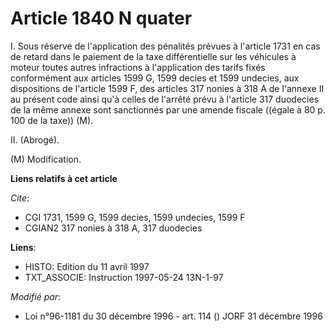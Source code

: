 # Article 1840 N quater

I. Sous réserve de l'application des pénalités prévues à l'article 1731 en cas de retard dans le paiement de la taxe
différentielle sur les véhicules à moteur toutes autres infractions à l'application des tarifs fixés conformément aux
articles 1599 G, 1599 decies et 1599 undecies, aux dispositions de l'article 1599 F, des articles 317 nonies à 318 A de
l'annexe II au présent code ainsi qu'à celles de l'arrêté prévu à l'article 317 duodecies de la même annexe sont sanctionnés
par une amende fiscale ((égale à 80 p. 100 de la taxe)) (M).

II. (Abrogé).

(M) Modification.

**Liens relatifs à cet article**

_Cite_:

  - CGI 1731, 1599 G, 1599 decies, 1599 undecies, 1599 F
  - CGIAN2 317 nonies à 318 A, 317 duodecies

**Liens**:

  - HISTO: Edition du 11 avril 1997
  - TXT_ASSOCIE: Instruction 1997-05-24 13N-1-97

_Modifié par_:

  - Loi n°96-1181 du 30 décembre 1996 - art. 114 () JORF 31 décembre 1996
